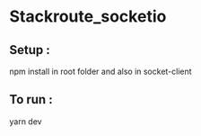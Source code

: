 # Stackroute_socketio

## Setup : 
npm install in root folder and also in socket-client

## To run : 
  yarn dev
